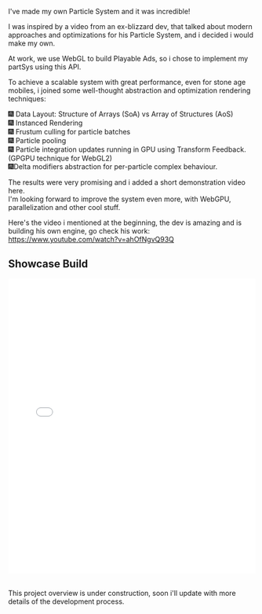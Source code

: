 I've made my own Particle System and it was incredible!  

I was inspired by a video from an ex-blizzard dev, that talked about modern approaches and optimizations for his Particle System, and i decided i would make my own.  

At work, we use WebGL to build Playable Ads, so i chose to implement my partSys using this API.  

To achieve a scalable system with great performance, even for stone age mobiles, i joined some well-thought abstraction and optimization rendering techniques:  

🎆 Data Layout: Structure of Arrays (SoA) vs Array of Structures (AoS)  
🎆 Instanced Rendering  
🎆 Frustum culling for particle batches  
🎆 Particle pooling  
🎆 Particle integration updates running in GPU using Transform Feedback. (GPGPU technique for WebGL2)  
🎆Delta modifiers abstraction for per-particle complex behaviour.  

The results were very promising and i added a short demonstration video here.  
I'm looking forward to improve the system even more, with WebGPU, parallelization and other cool stuff.  

Here's the video i mentioned at the beginning, the dev is amazing and is building his own engine, go check his work: https://www.youtube.com/watch?v=ahOfNgvQ93Q

## Showcase Build

<iframe src="/portfolio/studyProjectsAssets/ParticleSystem/showcase_build.html" width="100%" height="600px" frameborder="0" allowfullscreen></iframe>  <br>
<br>

This project overview is under construction, soon i'll update with more details of the development process.

